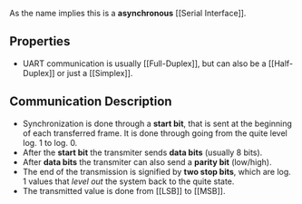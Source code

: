 As the name implies this is a **asynchronous** [[Serial Interface]].
## Properties
- UART communication is usually [[Full-Duplex]], but can also be a [[Half-Duplex]] or just a [[Simplex]].
## Communication Description
- Synchronization is done through a **start bit**, that is sent at the beginning of each transferred frame. It is done through going from the quite level log. 1 to log. 0.
- After the **start bit** the transmiter sends **data bits** (usually 8 bits).
- After **data bits** the transmiter can also send a **parity bit** (low/high).
- The end of the transmission is signified by **two stop bits**, which are log. 1 values that *level out* the system back to the quite state. 
- The transmitted value is done from [[LSB]] to [[MSB]].